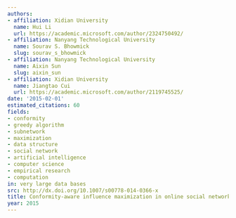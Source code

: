 ```yaml
---
authors:
- affiliation: Xidian University
  name: Hui Li
  url: https://academic.microsoft.com/author/2324750492/
- affiliation: Nanyang Technological University
  name: Sourav S. Bhowmick
  slug: sourav_s_bhowmick
- affiliation: Nanyang Technological University
  name: Aixin Sun
  slug: aixin_sun
- affiliation: Xidian University
  name: Jiangtao Cui
  url: https://academic.microsoft.com/author/2119745525/
date: '2015-02-01'
estimated_citations: 60
fields:
- conformity
- greedy algorithm
- subnetwork
- maximization
- data structure
- social network
- artificial intelligence
- computer science
- empirical research
- computation
in: very large data bases
src: http://dx.doi.org/10.1007/s00778-014-0366-x
title: Conformity-aware influence maximization in online social networks
year: 2015
---
```

